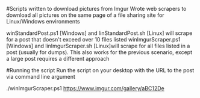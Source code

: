 #Scripts written to download pictures from Imgur
Wrote web scrapers to download all pictures on the same page of a file sharing site for Linux/Windows environments

winStandardPost.ps1 [Windows] and linStandardPost.sh [Linux] will scrape for a post that doesn't exceed over 10 files listed
winImgurScraper.ps1 [Windows] and linImgurScraper.sh [Linux]will scrape for all files listed in a post (usually for dumps). This also works for the previous scenario, except a large post requires a different approach

#Running the script
Run the script on your desktop with the URL to the post via command line argument

./winImgurScraper.ps1 https://www.imgur.com/gallery/aBC12De
